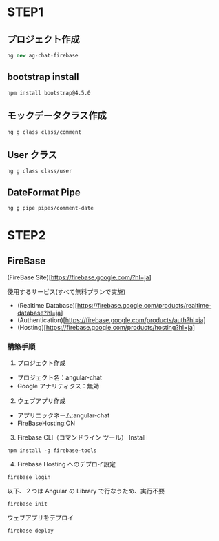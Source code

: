 # STEP1

## プロジェクト作成

```typescript
ng new ag-chat-firebase
```

## bootstrap install

```shell
npm install bootstrap@4.5.0
```

## モックデータクラス作成

```shell
ng g class class/comment
```

## User クラス

```shell
ng g class class/user
```

## DateFormat Pipe

```shell
ng g pipe pipes/comment-date
```

# STEP2

## FireBase

(FireBase Site)[https://firebase.google.com/?hl=ja]

使用するサービス(すべて無料プランで実施)

- (Realtime Database)[https://firebase.google.com/products/realtime-database?hl=ja]
- (Authentication)[https://firebase.google.com/products/auth?hl=ja]
- (Hosting)[https://firebase.google.com/products/hosting?hl=ja]

### 構築手順

1. プロジェクト作成

- プロジェクト名：angular-chat
- Google アナリティクス：無効

2. ウェブアプリ作成

- アプリニックネーム:angular-chat
- FireBaseHosting:ON

3. Firebase CLI（コマンドライン ツール） Install

```shell
npm install -g firebase-tools
```

4. Firebase Hosting へのデプロイ設定

```shell
firebase login
```

以下、２つは Angular の Library で行なうため、実行不要

```shell
firebase init
```

ウェブアプリをデプロイ

```shell
firebase deploy
```

##

```shell

```

##

```shell

```

##

```shell

```

##

```shell

```

##

```shell

```

##

```shell

```

##

```shell

```

##

```shell

```

##

```shell

```

##

```shell

```

